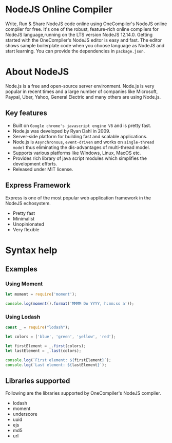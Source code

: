 # NodeJS Online Compiler

Write, Run & Share NodeJS code online using OneCompiler's NodeJS online compiler for free. It's one of the robust, feature-rich online compilers for NodeJS language,running on the LTS version NodeJS 12.14.0. Getting started with the OneCompiler's NodeJS editor is easy and fast. The editor shows sample boilerplate code when you choose language as NodeJS and start learning. You can provide the dependencies in `package.json`. 

# About NodeJS

Node.js is a free and open-source server environment. Node.js is very popular in recent times and a large number of companies like Microsoft, Paypal, Uber, Yahoo, General Electric and many others are using Node.js.

## Key features

* Built on `Google chrome's javascript engine V8` and is pretty fast.
* Node.js was developed by Ryan Dahl in 2009.
* Server-side platform for building fast and scalable applications.
* Node.js is `Asynchronous`, `event-driven` and works on `single-thread model` thus eliminating the dis-advantages of multi-thread model.
* Supports various platforms like Windows, Linux, MacOS etc.
* Provides rich library of java script modules which simplifies the development efforts.
* Released under MIT license.

## Express Framework

Express is one of the most popular web application framework in the NodeJS echosystem.

* Pretty fast
* Minimalist
* Unopinionated
* Very flexible

# Syntax help

## Examples 

### Using Moment

```javascript
let moment = require('moment');

console.log(moment().format('MMMM Do YYYY, h:mm:ss a'));
```

### Using Lodash
```javascript
const _ = require("lodash");

let colors = ['blue', 'green', 'yellow', 'red'];

let firstElement = _.first(colors);
let lastElement = _.last(colors);

console.log(`First element: ${firstElement}`);
console.log(`Last element: ${lastElement}`);
```

## Libraries supported
Following are the libraries supported by OneCompiler's NodeJS compiler.

* lodash
* moment
* underscore
* uuid
* ejs
* md5
* url

